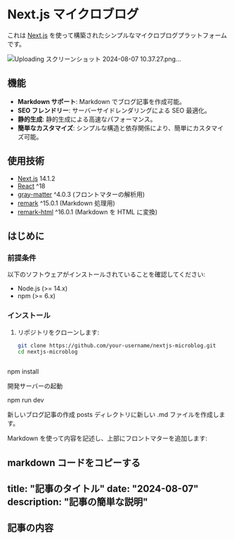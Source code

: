 # Next.js マイクロブログ

これは [Next.js](https://nextjs.org/) を使って構築されたシンプルなマイクロブログプラットフォームです。

![Uploading スクリーンショット 2024-08-07 10.37.27.png…]()


## 機能

- **Markdown サポート**: Markdown でブログ記事を作成可能。
- **SEO フレンドリー**: サーバーサイドレンダリングによる SEO 最適化。
- **静的生成**: 静的生成による高速なパフォーマンス。
- **簡単なカスタマイズ**: シンプルな構造と依存関係により、簡単にカスタマイズ可能。

## 使用技術

- [Next.js](https://nextjs.org/) 14.1.2
- [React](https://reactjs.org/) ^18
- [gray-matter](https://github.com/jonschlinkert/gray-matter) ^4.0.3 (フロントマターの解析用)
- [remark](https://github.com/remarkjs/remark) ^15.0.1 (Markdown 処理用)
- [remark-html](https://github.com/remarkjs/remark-html) ^16.0.1 (Markdown を HTML に変換)

## はじめに

### 前提条件

以下のソフトウェアがインストールされていることを確認してください:

- Node.js (>= 14.x)
- npm (>= 6.x)

### インストール

1. リポジトリをクローンします:

   ```bash
   git clone https://github.com/your-username/nextjs-microblog.git
   cd nextjs-microblog



npm install

開発サーバーの起動

npm run dev








新しいブログ記事の作成
posts ディレクトリに新しい .md ファイルを作成します。

Markdown を使って内容を記述し、上部にフロントマターを追加します:

markdown
コードをコピーする
---
title: "記事のタイトル"
date: "2024-08-07"
description: "記事の簡単な説明"
---

## 記事の内容
